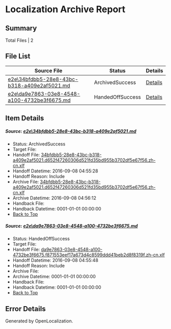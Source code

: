 # <a name='report-top'></a> Localization Archive Report

## Summary
 Total Files | 2

## File List
 Source File | Status | Details 
 ----------- | ------ | ------- 
 [e2e\34bfdbb5-28e8-43bc-b318-a409e2af5021.md](https://github.com/OpenLocalizationTestOrg/ol-test0/blob/d3696c9ac59a4fade26a5a2f728fdac23ee7f628/e2e/34bfdbb5-28e8-43bc-b318-a409e2af5021.md) | ArchivedSuccess | [Details](#e5ac4a1ee427fa76e8d08c792044685b2a622cdf3)
 [e2e\da9e7863-03e8-4548-a100-4732be3f6675.md](https://github.com/OpenLocalizationTestOrg/ol-test0/blob/eb52c28d5f7d7afe77c667df0efda4c9903844fc/e2e/da9e7863-03e8-4548-a100-4732be3f6675.md) | HandedOffSuccess | [Details](#342fb5b417ed53bb8e8421eb9551250759ba6cba6)

## Item Details
##### <a name='e5ac4a1ee427fa76e8d08c792044685b2a622cdf3'></a> Source: [e2e\34bfdbb5-28e8-43bc-b318-a409e2af5021.md](https://github.com/OpenLocalizationTestOrg/ol-test0/blob/d3696c9ac59a4fade26a5a2f728fdac23ee7f628/e2e/34bfdbb5-28e8-43bc-b318-a409e2af5021.md)
* Status: ArchivedSuccess
* Target File: 
* Handoff File: [34bfdbb5-28e8-43bc-b318-a409e2af5021.d652f47260306d521fd35bd955b3702df5e67f56.zh-cn.xlf](https://github.com/OpenLocalizationTestOrg/ol-test0-handoff/blob/0474d35fd4da81a8c44174c57e5b33bbc824a2e4/ol-handoff/OpenLocalizationTestOrg/ol-test0-zhcn/ci/ht/34bfdbb5-28e8-43bc-b318-a409e2af5021.d652f47260306d521fd35bd955b3702df5e67f56.zh-cn.xlf)
* Handoff Datetime: 2016-09-08 04:55:28
* Handoff Reason: Include
* Archive File: [34bfdbb5-28e8-43bc-b318-a409e2af5021.d652f47260306d521fd35bd955b3702df5e67f56.zh-cn.xlf](https://github.com/OpenLocalizationTestOrg/ol-test0-handoff/blob/aa7a77ab7b718fc84c3c08dac7e42daef145e6af/ol-archive/OpenLocalizationTestOrg/ol-test0-zhcn/ci/ht/34bfdbb5-28e8-43bc-b318-a409e2af5021.d652f47260306d521fd35bd955b3702df5e67f56.zh-cn.xlf)
* Archive Datetime: 2016-09-08 04:56:12
* Handback File: 
* Handback Datetime: 0001-01-01 00:00:00
* [Back to Top](#report-top)

##### <a name='342fb5b417ed53bb8e8421eb9551250759ba6cba6'></a> Source: [e2e\da9e7863-03e8-4548-a100-4732be3f6675.md](https://github.com/OpenLocalizationTestOrg/ol-test0/blob/eb52c28d5f7d7afe77c667df0efda4c9903844fc/e2e/da9e7863-03e8-4548-a100-4732be3f6675.md)
* Status: HandedOffSuccess
* Target File: 
* Handoff File: [da9e7863-03e8-4548-a100-4732be3f6675.f871553eef17a673d4c8599ddd41beb2d8f8319f.zh-cn.xlf](https://github.com/OpenLocalizationTestOrg/ol-test0-handoff/blob/8b46daa317b9936770d8307568fb588d5bd12e1d/ol-handoff/OpenLocalizationTestOrg/ol-test0-zhcn/ci/ht/da9e7863-03e8-4548-a100-4732be3f6675.f871553eef17a673d4c8599ddd41beb2d8f8319f.zh-cn.xlf)
* Handoff Datetime: 2016-09-08 04:55:48
* Handoff Reason: Include
* Archive File: 
* Archive Datetime: 0001-01-01 00:00:00
* Handback File: 
* Handback Datetime: 0001-01-01 00:00:00
* [Back to Top](#report-top)


## Error Details

Generated by OpenLocalization.
